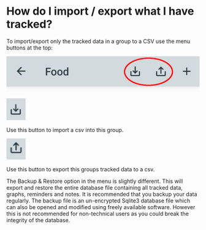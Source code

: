 # How do I import / export what I have tracked?

To import/export only the tracked data in a group to a CSV use the menu buttons at the top:

![faq_2_1"](images/faq_2_1.png)

<img src="images/faq_2_2.png" width="10%">

Use this button to import a csv into this group.

<img src="images/faq_2_3.png" width="10%">

Use this button to export this groups tracked data to a csv.

The Backup & Restore option in the menu is slightly different. This will export and restore the entire database file containing all tracked data, graphs, reminders and notes. It is recommended that you backup your data regularly. The backup file is an un-encrypted Sqlite3 database file which can also be opened and modified using freely available software. However this is not recommended for non-technical users as you could break the integrity of the database.
